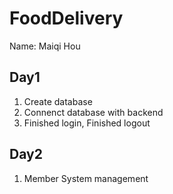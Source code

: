 # FoodDelivery
Name: Maiqi Hou

## Day1
1. Create database
3. Connenct database with backend
2. Finished login, Finished logout 

## Day2
1. Member System management 
